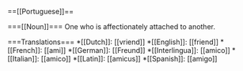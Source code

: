 ==[[Portuguese]]==

===[[Noun]]===
One who is affectionately attached to another.

===Translations===
*[[Dutch]]: [[vriend]]
*[[English]]: [[friend]]
*[[French]]: [[ami]]
*[[German]]: [[Freund]]
*[[Interlingua]]: [[amico]]
*[[Italian]]: [[amico]]
*[[Latin]]: [[amicus]]
*[[Spanish]]: [[amigo]]